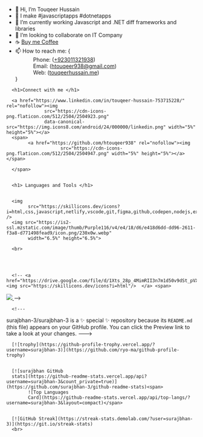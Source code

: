   <ul>
            <li>👋 Hi, I’m Touqeer Hussain</li>
            <li>👀 I make #javascriptapps #dotnetapps</li>
            <li>🌱 I’m currently working Javascript and .NET diff frameworks and libraries</li>
            <li>💞️ I’m looking to collaborate on IT Company</li>
            <li>☕ <a href="https://www.buymeacoffee.com/htouqeer938" target="_blank">Buy me Coffee</a></li>
            <li>📫 How to reach me: { <br />
                  &nbsp; &nbsp; &nbsp; &nbsp; &nbsp; &nbsp; Phone: (<a href="tel:+923011321938">+923011321938</a>)<br />
                  &nbsp; &nbsp; &nbsp; &nbsp; &nbsp; &nbsp; Email: (<a
                        href="mailto:htouqeer938@gmail.com">htouqeer938@gmail.com</a>)<br />
                  &nbsp; &nbsp; &nbsp; &nbsp; &nbsp; &nbsp; Web: (<a target="_blank"
                        href="http://www.touqeerhussain.me">touqeerhussain.me</a>)<br />
                  }
            </li>
      </ul>

      <h1>Connect with me </h1>

      <a href="https://www.linkedin.com/in/touqeer-hussain-753715228/" rel="nofollow"><img
                  src="https://cdn-icons-png.flaticon.com/512/2504/2504923.png"
                  data-canonical-src="https://img.icons8.com/android/24/000000/linkedin.png" width="5%" height="5%"></a>
      <span>
            <a href="https://github.com/htouqeer938" rel="nofollow"><img
                        src="https://cdn-icons-png.flaticon.com/512/2504/2504947.png" width="5%" height="5%"></a></span>

      </span>


      <h1> Languages and Tools </h1>


      <img
            src="https://skillicons.dev/icons?i=html,css,javascript,netlify,vscode,git,figma,github,codepen,nodejs,express,mongodb,postman,replit,linux,vim" />
      <img src="https://is2-ssl.mzstatic.com/image/thumb/Purple116/v4/e4/18/d6/e418d6dd-dd96-2611-f3a8-d771498fead9/icon.png/230x0w.webp"
            width="6.5%" height="6.5%">

      <br>




      <!-- <a href="https://drive.google.com/file/d/1Xts_28p_4MimRII3n7m1d50v9dSt_pVX/view"><img src="https://skillicons.dev/icons?i=html"/>  </a> <span>
<a href="https://drive.google.com/file/d/1Xts_28p_4MimRII3n7m1d50v9dSt_pVX/view"><img src="https://skillicons.dev/icons?i=figma"/>  </a></span> -->






      <!---
surajbhan-3/surajbhan-3 is a ✨ special ✨ repository because its `README.md` (this file) appears on your GitHub profile.
You can click the Preview link to take a look at your changes.
--->

      [![trophy](https://github-profile-trophy.vercel.app/?username=surajbhan-3)](https://github.com/ryo-ma/github-profile-trophy)


      [![surajbhan GitHub
      stats](https://github-readme-stats.vercel.app/api?username=surajbhan-3&count_private=true)](https://github.com/surajbhan-3/github-readme-stats)<span>
            ![Top Languages
            Card](https://github-readme-stats.vercel.app/api/top-langs/?username=surajbhan-3&layout=compact)</span>


      [![GitHub Streak](https://streak-stats.demolab.com/?user=surajbhan-3)](https://git.io/streak-stats)
      <br>

